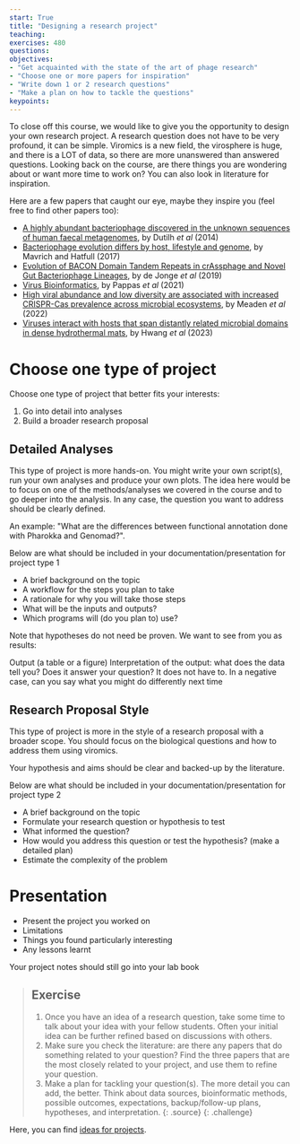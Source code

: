 ```yaml
---
start: True
title: "Designing a research project"
teaching: 
exercises: 480
questions:
objectives:
- "Get acquainted with the state of the art of phage research"
- "Choose one or more papers for inspiration"
- "Write down 1 or 2 research questions"
- "Make a plan on how to tackle the questions"
keypoints:
---
```


To close off this course, we would like to give you the opportunity to design your own research project. 
A research question does not have to be very profound, it can be simple. 
Viromics is a new field, the virosphere is huge, and there is a LOT of data, so there are more unanswered than answered questions. 
Looking back on the course, are there things you are wondering about or want more time to work on? 
You can also look in literature for inspiration. 

Here are a few papers that caught our eye, maybe they inspire you (feel free to find other papers too): 

- [A highly abundant bacteriophage discovered in the unknown sequences of human faecal metagenomes](https://www.nature.com/articles/ncomms5498), by Dutilh *et al* (2014)
- [Bacteriophage evolution differs by host, lifestyle and genome](https://www.nature.com/articles/nmicrobiol2017112), by Mavrich and Hatfull (2017)
- [Evolution of BACON Domain Tandem Repeats in crAssphage and Novel Gut Bacteriophage Lineages](https://www.mdpi.com/1999-4915/11/12/1085), by de Jonge *et al* (2019)
- [Virus Bioinformatics](https://www.sciencedirect.com/science/article/abs/pii/B9780128145159000345), by Pappas *et al* (2021)
- [High viral abundance and low diversity are associated with increased CRISPR-Cas prevalence across microbial ecosystems](https://www.sciencedirect.com/science/article/pii/S0960982221014615), by Meaden *et al* (2022)
- [Viruses interact with hosts that span distantly related microbial domains in dense hydrothermal mats](https://www.nature.com/articles/s41564-023-01347-5), by Hwang *et al* (2023)

# Choose one type of project

Choose one type of project that better fits your interests:  

1. Go into detail into analyses  
2. Build a broader research proposal

## Detailed Analyses

This type of project is more hands-on. You might write your own script(s), run your own analyses and produce your own plots. The idea here would be to focus on one of the methods/analyses we covered in the course and to go deeper into the analysis. In any case, the question you want to address should be clearly defined.

An example: "What are the differences between functional annotation done with Pharokka and Genomad?". 

Below are what should be included in your documentation/presentation for project type 1

- A brief background on the topic
- A workflow for the steps you plan to take
- A rationale for why you will take those steps
- What will be the inputs and outputs?
- Which programs will (do you plan to) use?

Note that hypotheses do not need be proven. We want to see from you as results:

Output (a table or a figure)
Interpretation of the output: what does the data tell you?
Does it answer your question? It does not have to. In a negative case, can you say what you might do differently next time

## Research Proposal Style
This type of project is more in the style of a research proposal with a broader scope. You should focus on the biological questions and how to address them using viromics.

Your hypothesis and aims should be clear and backed-up by the literature.

Below are what should be included in your documentation/presentation for project type 2

- A brief background on the topic
- Formulate your research question or hypothesis to test
- What informed the question?
- How would you address this question or test the hypothesis? (make a detailed plan)
- Estimate the complexity of the problem  


# Presentation  

- Present the project you worked on
- Limitations
- Things you found particularly interesting
- Any lessons learnt

Your project notes should still go into your lab book

> ## Exercise
> 1. Once you have an idea of a research question, take some time to talk about your idea with your fellow students.
>    Often your initial idea can be further refined based on discussions with others.
> 2. Make sure you check the literature: are there any papers that do something related to your question?
>    Find the three papers that are the most closely related to your project, and use them to refine your question.
> 3. Make a plan for tackling your question(s).
>    The more detail you can add, the better.
>    Think about data sources, bioinformatic methods, possible outcomes, expectations, backup/follow-up plans, hypotheses, and interpretation.
> {: .source}
{: .challenge}

Here, you can find [ideas for projects](https://mgxlab.github.io/Viromics2024/ideas_projects/index.html).  
